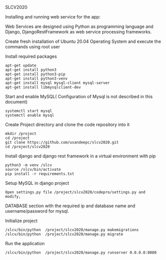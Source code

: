 SLCV2020


Installing and running web service for the app:

Web Services are designed using Python as programming language and Django, DjangoRestFramework as web service processing frameworks.

Create fresh installation of Ubuntu 20.04 Operating System and execute the commands using root user

Install required packages

	apt-get update
	apt-get install python3
	apt-get install python3-pip
	apt-get install python3-venv
	apt-get install mysql mysql-client mysql-server
	apt-get install libmysqlclient-dev

Start and enable MySQL( Configuration of Mysql is not described in this document)

	systemctl start mysql
	systemctl enable mysql

Create Project directory and clone the code repository into it

	mkdir /project
	cd /project 
	git clone https://github.com/usandeepc/slcv2020.git
	cd /project/slcv2020

Install django and django rest framework in a virtual environment with pip
 
	python3 -m venv /slcv
	source /slcv/bin/activate
	pip install -r requirements.txt

Setup MySQL in django project
	
	Open settings.py file /project/slcv2020/codepro/settings.py and modify,
DATABASE section with the required ip and database name and username/password for mysql.



Initialize project 

	/slcv/bin/python  /project/slcv2020/manage.py makemigrations
	/slcv/bin/python  /project/slcv2020/manage.py migrate

Run the application

	/slcv/bin/python  /project/slcv2020/manage.py runserver 0.0.0.0:8080 


